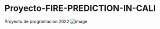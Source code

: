 # Proyecto-FIRE-PREDICTION-IN-CALI
Proyecto de programación 2022 
![image](https://user-images.githubusercontent.com/118084148/201499302-0f7ec5a8-69ac-469f-8fd2-a1d2bf6c5f4f.png)
